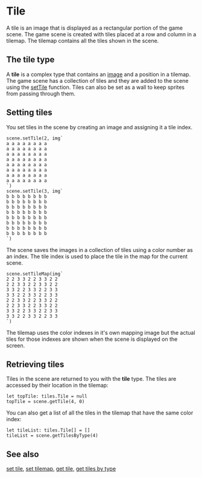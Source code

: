# Tile

A tile is an image that is displayed as a rectangular portion of the game scene. The game scene is created with tiles placed at a row and column in a tilemap. The tilemap contains all the tiles shown in the scene.

## The tile type

A **tile** is a complex type that contains an [image](/types/image) and a position in a tilemap. The game scene has a collection of tiles and they are added to the scene using the [setTile](/reference/scene/set-tile) function. Tiles can also be set as a wall to keep sprites from passing through them.

## Setting tiles

You set tiles in the scene by creating an image and assigning it a tile index.

```blocks
scene.setTile(2, img`
a a a a a a a a
a a a a a a a a
a a a a a a a a
a a a a a a a a
a a a a a a a a
a a a a a a a a
a a a a a a a a
a a a a a a a a
`)
scene.setTile(3, img`
b b b b b b b b
b b b b b b b b
b b b b b b b b
b b b b b b b b
b b b b b b b b
b b b b b b b b
b b b b b b b b
b b b b b b b b
`)
```

The scene saves the images in a collection of tiles using a color number as an index. The tile index is used to place the tile in the map for the current scene.

```blocks
scene.setTileMap(img`
2 2 3 3 2 2 3 3 2 2
2 2 3 3 2 2 3 3 2 2
3 3 2 2 3 3 2 2 3 3
3 3 2 2 3 3 2 2 3 3
2 2 3 3 2 2 3 3 2 2
2 2 3 3 2 2 3 3 2 2
3 3 2 2 3 3 2 2 3 3
3 3 2 2 3 3 2 2 3 3
`)
```

The tilemap uses the color indexes in it's own mapping image but the actual tiles for those indexes are shown when the scene is displayed on the screen.

## Retrieving tiles

Tiles in the scene are returned to you with the **tile** type. The tiles are accessed by their location in the tilemap:

```blocks
let topTile: tiles.Tile = null
topTile = scene.getTile(4, 0)
```

You can also get a list of all the tiles in the tilemap that have the same color index:

```blocks
let tileList: tiles.Tile[] = []
tileList = scene.getTilesByType(4)
```

## See also

[set tile](/reference/scene/set-tile),
[set tilemap](/reference/scene/set-tilemap),
[get tile](/reference/scene/get-tile),
[get tiles by type](/reference/scene/get-tiles-by-type)
